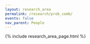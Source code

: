 ```yaml
---
layout: research_area
permalink: /research/prob_comb/
events: false
nav_parent: People
---
```


{% include research_area_page.html %}
